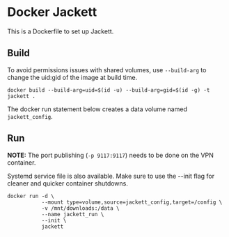 # Docker Jackett

This is a Dockerfile to set up Jackett.

## Build

To avoid permissions issues with shared volumes, use `--build-arg` to change the
uid:gid of the image at build time.

    docker build --build-arg=uid=$(id -u) --build-arg=gid=$(id -g) -t jackett .

The docker run statement below creates a data volume named `jackett_config`.

## Run

<b>NOTE:</b> The port publishing (`-p 9117:9117`) needs to be done on the
VPN container.

Systemd service file is also available. Make sure to use the --init flag for
cleaner and quicker container shutdowns.

    docker run -d \
               --mount type=volume,source=jackett_config,target=/config \
               -v /mnt/downloads:/data \
               --name jackett_run \
               --init \
               jackett
